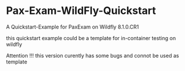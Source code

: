 Pax-Exam-WildFly-Quickstart
===========================

A Quickstart-Example for PaxExam on Wildfly 8.1.0.CR1

this quickstart example  could be a template for in-container testing on wildfly

Attention !!! 
this version curently has some bugs and connot be used as template 

